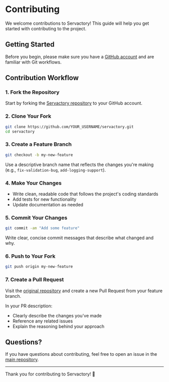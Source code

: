 # Contributing

We welcome contributions to Servactory! This guide will help you get started with contributing to the project.

## Getting Started

Before you begin, please make sure you have a [GitHub account](https://github.com/signup) and are familiar with Git workflows.

## Contribution Workflow

### 1. Fork the Repository

Start by forking the [Servactory repository](https://github.com/servactory/servactory/fork) to your GitHub account.

### 2. Clone Your Fork

```bash
git clone https://github.com/YOUR_USERNAME/servactory.git
cd servactory
```

### 3. Create a Feature Branch

```bash
git checkout -b my-new-feature
```

Use a descriptive branch name that reflects the changes you're making (e.g., `fix-validation-bug`, `add-logging-support`).

### 4. Make Your Changes

- Write clean, readable code that follows the project's coding standards
- Add tests for new functionality
- Update documentation as needed

### 5. Commit Your Changes

```bash
git commit -am "Add some feature"
```

Write clear, concise commit messages that describe what changed and why.

### 6. Push to Your Fork

```bash
git push origin my-new-feature
```

### 7. Create a Pull Request

Visit the [original repository](https://github.com/servactory/servactory) and create a new Pull Request from your feature branch.

In your PR description:
- Clearly describe the changes you've made
- Reference any related issues
- Explain the reasoning behind your approach

## Questions?

If you have questions about contributing, feel free to open an issue in the [main repository](https://github.com/servactory/servactory/issues).

---

Thank you for contributing to Servactory! 🎉
